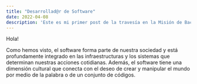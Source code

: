 ```yaml
---
title: "Desarrollad@r de Software"
date: 2022-04-08
description: 'Este es mi primer post de la travesía en la Misión de Backend con Node JS de Launch X.'
---
```


Hola!

Como hemos visto, el software forma parte de nuestra sociedad y está profundamente integrado en las infraestructuras y los sistemas que determinan nuestras acciones cotidianas. Además, el software tiene una dimensión cultural que conecta con el deseo de crear y manipular el mundo por medio de la palabra o de un conjunto de códigos.


